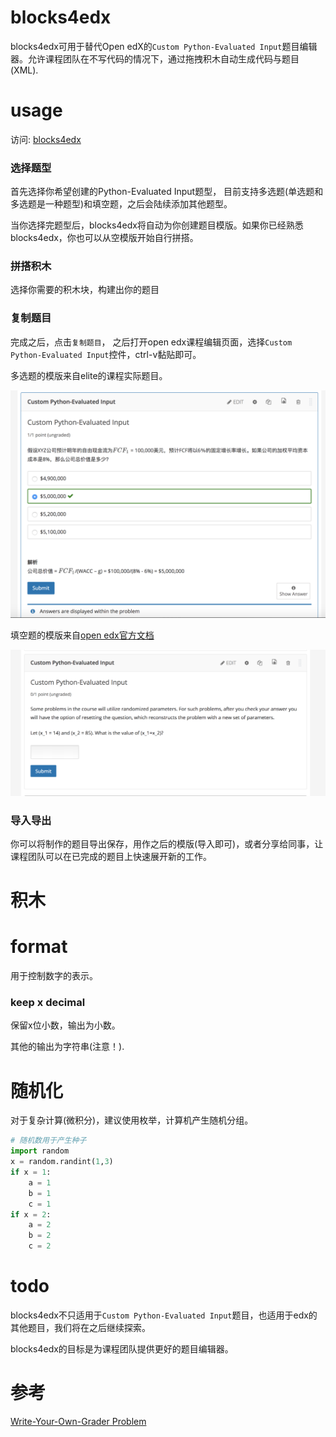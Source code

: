 # blocks4edx
blocks4edx可用于替代Open edX的`Custom Python-Evaluated Input`题目编辑器。允许课程团队在不写代码的情况下，通过拖拽积木自动生成代码与题目(XML).

# usage
访问: [blocks4edx](https://e-ducation.github.io/blocks4edx/)

### 选择题型
首先选择你希望创建的Python-Evaluated Input题型， 目前支持多选题(单选题和多选题是一种题型)和填空题，之后会陆续添加其他题型。

当你选择完题型后，blocks4edx将自动为你创建题目模版。如果你已经熟悉blocks4edx，你也可以从空模版开始自行拼搭。

### 拼搭积木
选择你需要的积木块，构建出你的题目

### 复制题目
完成之后，点击`复制题目`， 之后打开open edx课程编辑页面，选择`Custom Python-Evaluated Input`控件，ctrl-v黏贴即可。

多选题的模版来自elite的课程实际题目。

![](./multiplechoiceresponse.png)

填空题的模版来自[open edx官方文档](https://edx.readthedocs.io/projects/edx-partner-course-staff/en/latest/exercises_tools/custom_python.html#create-a-randomized-custom-python-evaluated-input-problem)

![](./numericalresponse.png)


### 导入导出
你可以将制作的题目导出保存，用作之后的模版(导入即可)，或者分享给同事，让课程团队可以在已完成的题目上快速展开新的工作。


# 积木
# format
用于控制数字的表示。

### keep x decimal
保留x位小数，输出为小数。

其他的输出为字符串(注意！).


# 随机化
对于复杂计算(微积分)，建议使用枚举，计算机产生随机分组。

```python
# 随机数用于产生种子
import random 
x = random.randint(1,3)
if x = 1:
    a = 1
    b = 1
    c = 1
if x = 2:
    a = 2
    b = 2 
    c = 2
```




# todo
blocks4edx不只适用于`Custom Python-Evaluated Input`题目，也适用于edx的其他题目，我们将在之后继续探索。

blocks4edx的目标是为课程团队提供更好的题目编辑器。



# 参考
[Write-Your-Own-Grader Problem](https://edx.readthedocs.io/projects/edx-partner-course-staff/en/latest/exercises_tools/custom_python.html#write-your-own-grader-problem)